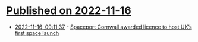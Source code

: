 # [Published on 2022-11-16](index.md)

* [2022-11-16, 09:11:37](https://news.ycombinator.com/item?id=33620606) - [Spaceport Cornwall awarded licence to host UK’s first space launch](https://www.theguardian.com/science/2022/nov/16/spaceport-cornwall-awarded-licence-to-host-uk-first-space-launch-richard-branson)

